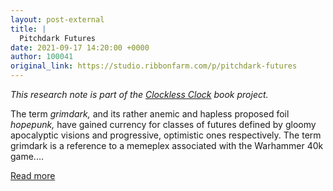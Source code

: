 ```yaml
---
layout: post-external
title: |
  Pitchdark Futures
date: 2021-09-17 14:20:00 +0000
author: 100041
original_link: https://studio.ribbonfarm.com/p/pitchdark-futures
---
```


_This research note is part of the [Clockless Clock](https://studio.ribbonfarm.com/subscribe?utm_medium=rss&utm_content=41469296) book project._

The term _grimdark,_ and its rather anemic and hapless proposed foil _hopepunk,_ have gained currency for classes of futures defined by gloomy apocalyptic visions and progressive, optimistic ones respectively. The term grimdark is a reference to a memeplex associated with the Warhammer 40k game.…

[Read more](https://studio.ribbonfarm.com/p/pitchdark-futures)
